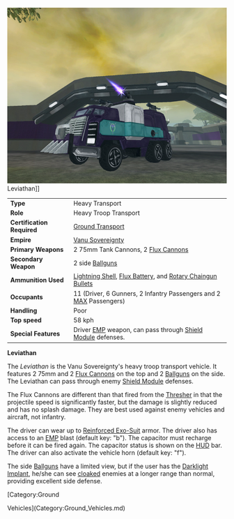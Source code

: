 ![](../images/LeviathanFront.jpg "fig:LeviathanFront.jpg") Leviathan\]\]

|                            |                                                                                                                                                                             |
| -------------------------- | --------------------------------------------------------------------------------------------------------------------------------------------------------------------------- |
| **Type**                   | Heavy Transport                                                                                                                                                             |
| **Role**                   | Heavy Troop Transport                                                                                                                                                       |
| **Certification Required** | [Ground Transport](../certifications/Ground_Transport.md)                                                                                                                   |
| **Empire**                 | [Vanu Sovereignty](../etc/Vanu_Sovereignty.md)                                                                                                                              |
| **Primary Weapons**        | 2 75mm Tank Cannons, 2 [Flux Cannons](../weapons/Flux_Cannon.md)                                                                                                            |
| **Secondary Weapon**       | 2 side [Ballguns](../items/Ballgun.md)                                                                                                                                      |
| **Ammunition Used**        | [Lightning Shell](../ammunition/Lightning_Shell.md), [Flux Battery](../ammunition/Flux_Battery.md), and [Rotary Chaingun Bullets](../ammunition/Rotary_Chaingun_Bullets.md) |
| **Occupants**              | 11 (Driver, 6 Gunners, 2 Infantry Passengers and 2 [MAX](../items/Mechanized_Assault_Exo-Suit.md) Passengers)                                                               |
| **Handling**               | Poor                                                                                                                                                                        |
| **Top speed**              | 58 kph                                                                                                                                                                      |
| **Special Features**       | Driver [EMP](../commands/EMP.md) weapon, can pass through [Shield Module](../items/Shield_Module.md) defenses.                                                              |

**Leviathan**

The _Leviathan_ is the Vanu Sovereignty's heavy troop transport vehicle. It
features 2 75mm and 2 [Flux Cannons](../weapons/Flux_Cannon.md) on the top and 2
[Ballguns](../items/Ballgun.md) on the side. The Leviathan can pass through
enemy [Shield Module](../items/Shield_Module.md) defenses.

The Flux Cannons are different than that fired from the [Thresher](Thresher.md)
in that the projectile speed is significantly faster, but the damage is slightly
reduced and has no splash damage. They are best used against enemy vehicles and
aircraft, not infantry.

The driver can wear up to [Reinforced Exo-Suit](../armor/Reinforced_Exo-Suit.md)
armor. The driver also has access to an [EMP](../commands/EMP.md) blast (default
key: "b"). The capacitor must recharge before it can be fired again. The
capacitor status is shown on the [HUD](../etc/Heads-up_Display.md) bar. The
driver can also activate the vehicle horn (default key: "f").

The side [Ballguns](../items/Ballgun.md) have a limited view, but if the user
has the [Darklight](../implants/Darklight.md)
[Implant](../implants/Implants.md), he/she can see
[cloaked](../items/Infiltration_Suit.md) enemies at a longer range than normal,
providing excellent side defense.

<!--[category:Vanu Sovereignty Vehicles](category:Vanu_Sovereignty_Vehicles.md)-->

<!--[Category:Game Items](Category:Game_Items.md)-->
<!--[Category:Vehicles](Category:Vehicles.md)--> [Category:Ground

Vehicles](Category:Ground_Vehicles.md)

